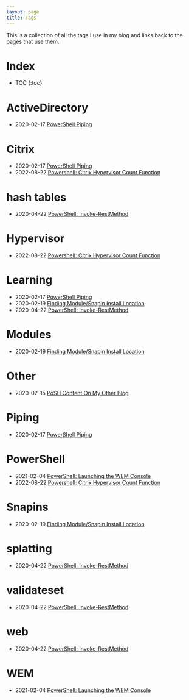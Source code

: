 ```yaml
---
layout: page
title: Tags
---
```

This is a collection of all the tags I use in my blog and links back to the pages that use them.

# Index

* TOC
{:toc}

<a name='ActiveDirectory'></a>
# ActiveDirectory

* 2020-02-17 [PowerShell Piping](/2020-02-17-PowerShell-Piping/?utm_source=blog&utm_medium=blog&utm_content=tags)

<a name='Citrix'></a>
# Citrix

* 2020-02-17 [PowerShell Piping](/2020-02-17-PowerShell-Piping/?utm_source=blog&utm_medium=blog&utm_content=tags)
* 2022-08-22 [Powershell: Citrix Hypervisor Count Function](/2022-08-22-PowerShell-Citrix-Hypervisor-Count-Function/?utm_source=blog&utm_medium=blog&utm_content=tags)

<a name='hash tables'></a>
# hash tables

* 2020-04-22 [PowerShell: Invoke-RestMethod](/2020-04-22-Powershell-Invoke-RestMethod/?utm_source=blog&utm_medium=blog&utm_content=tags)

<a name='Hypervisor'></a>
# Hypervisor

* 2022-08-22 [Powershell: Citrix Hypervisor Count Function](/2022-08-22-PowerShell-Citrix-Hypervisor-Count-Function/?utm_source=blog&utm_medium=blog&utm_content=tags)

<a name='Learning'></a>
# Learning

* 2020-02-17 [PowerShell Piping](/2020-02-17-PowerShell-Piping/?utm_source=blog&utm_medium=blog&utm_content=tags)
* 2020-02-19 [Finding Module/Snapin Install Location](/2020-02-19-FindModule/?utm_source=blog&utm_medium=blog&utm_content=tags)
* 2020-04-22 [PowerShell: Invoke-RestMethod](/2020-04-22-Powershell-Invoke-RestMethod/?utm_source=blog&utm_medium=blog&utm_content=tags)

<a name='Modules'></a>
# Modules

* 2020-02-19 [Finding Module/Snapin Install Location](/2020-02-19-FindModule/?utm_source=blog&utm_medium=blog&utm_content=tags)

<a name='Other'></a>
# Other

* 2020-02-15 [PoSH Content On My Other Blog](/2020-02-15-PoSH-Content-WagtheReal/?utm_source=blog&utm_medium=blog&utm_content=tags)

<a name='Piping'></a>
# Piping

* 2020-02-17 [PowerShell Piping](/2020-02-17-PowerShell-Piping/?utm_source=blog&utm_medium=blog&utm_content=tags)

<a name='PowerShell'></a>
# PowerShell

* 2021-02-04 [PowerShell: Launching the WEM Console](/2021-02-04-Powershell-Launching-the-WEM-Console/?utm_source=blog&utm_medium=blog&utm_content=tags)
* 2022-08-22 [Powershell: Citrix Hypervisor Count Function](/2022-08-22-PowerShell-Citrix-Hypervisor-Count-Function/?utm_source=blog&utm_medium=blog&utm_content=tags)

<a name='Snapins'></a>
# Snapins

* 2020-02-19 [Finding Module/Snapin Install Location](/2020-02-19-FindModule/?utm_source=blog&utm_medium=blog&utm_content=tags)

<a name='splatting'></a>
# splatting

* 2020-04-22 [PowerShell: Invoke-RestMethod](/2020-04-22-Powershell-Invoke-RestMethod/?utm_source=blog&utm_medium=blog&utm_content=tags)

<a name='validateset'></a>
# validateset

* 2020-04-22 [PowerShell: Invoke-RestMethod](/2020-04-22-Powershell-Invoke-RestMethod/?utm_source=blog&utm_medium=blog&utm_content=tags)

<a name='web'></a>
# web

* 2020-04-22 [PowerShell: Invoke-RestMethod](/2020-04-22-Powershell-Invoke-RestMethod/?utm_source=blog&utm_medium=blog&utm_content=tags)

<a name='WEM'></a>
# WEM

* 2021-02-04 [PowerShell: Launching the WEM Console](/2021-02-04-Powershell-Launching-the-WEM-Console/?utm_source=blog&utm_medium=blog&utm_content=tags)
